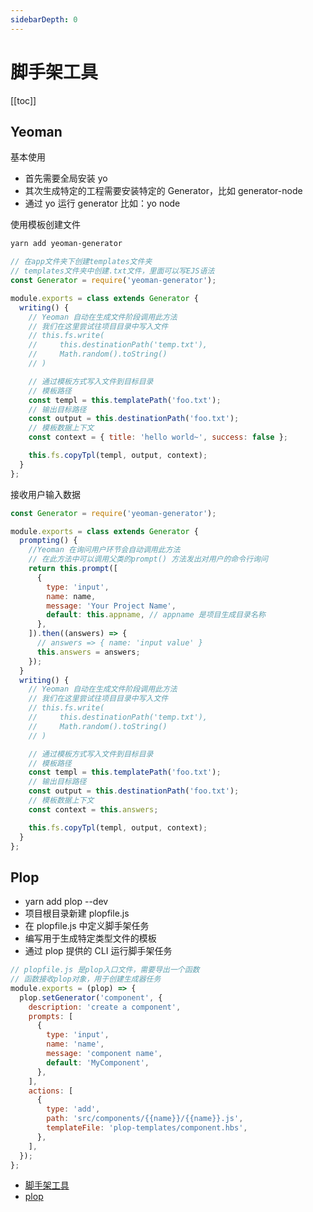 ```yaml
---
sidebarDepth: 0
---
```


# 脚手架工具

[[toc]]

## Yeoman

基本使用

- 首先需要全局安装 yo
- 其次生成特定的工程需要安装特定的 Generator，比如 generator-node
- 通过 yo 运行 generator 比如：yo node

使用模板创建文件

```bash
yarn add yeoman-generator
```

```js
// 在app文件夹下创建templates文件夹
// templates文件夹中创建.txt文件，里面可以写EJS语法
const Generator = require('yeoman-generator');

module.exports = class extends Generator {
  writing() {
    // Yeoman 自动在生成文件阶段调用此方法
    // 我们在这里尝试往项目目录中写入文件
    // this.fs.write(
    //     this.destinationPath('temp.txt'),
    //     Math.random().toString()
    // )

    // 通过模板方式写入文件到目标目录
    // 模板路径
    const templ = this.templatePath('foo.txt');
    // 输出目标路径
    const output = this.destinationPath('foo.txt');
    // 模板数据上下文
    const context = { title: 'hello world~', success: false };

    this.fs.copyTpl(templ, output, context);
  }
};
```

接收用户输入数据

```js
const Generator = require('yeoman-generator');

module.exports = class extends Generator {
  prompting() {
    //Yeoman 在询问用户环节会自动调用此方法
    // 在此方法中可以调用父类的prompt() 方法发出对用户的命令行询问
    return this.prompt([
      {
        type: 'input',
        name: name,
        message: 'Your Project Name',
        default: this.appname, // appname 是项目生成目录名称
      },
    ]).then((answers) => {
      // answers => { name: 'input value' }
      this.answers = answers;
    });
  }
  writing() {
    // Yeoman 自动在生成文件阶段调用此方法
    // 我们在这里尝试往项目目录中写入文件
    // this.fs.write(
    //     this.destinationPath('temp.txt'),
    //     Math.random().toString()
    // )

    // 通过模板方式写入文件到目标目录
    // 模板路径
    const templ = this.templatePath('foo.txt');
    // 输出目标路径
    const output = this.destinationPath('foo.txt');
    // 模板数据上下文
    const context = this.answers;

    this.fs.copyTpl(templ, output, context);
  }
};
```

## Plop

- yarn add plop --dev
- 项目根目录新建 plopfile.js
- 在 plopfile.js 中定义脚手架任务
- 编写用于生成特定类型文件的模板
- 通过 plop 提供的 CLI 运行脚手架任务

```js
// plopfile.js 是plop入口文件，需要导出一个函数
// 函数接收plop对象，用于创建生成器任务
module.exports = (plop) => {
  plop.setGenerator('component', {
    description: 'create a component',
    prompts: [
      {
        type: 'input',
        name: 'name',
        message: 'component name',
        default: 'MyComponent',
      },
    ],
    actions: [
      {
        type: 'add',
        path: 'src/components/{{name}}/{{name}}.js',
        templateFile: 'plop-templates/component.hbs',
      },
    ],
  });
};
```

- [脚手架工具](https://www.yuque.com/justincetian/lyb/td9dow)
- [plop](https://github.com/plopjs/plop)
